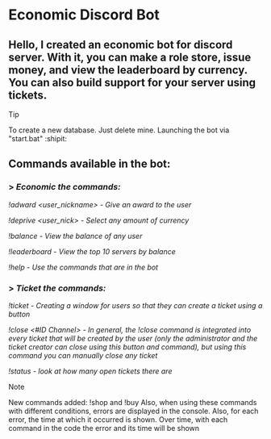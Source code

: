 # Economic Discord Bot

## **Hello**, I created an economic bot for discord server. With it, you can make a role store, issue money, and view the leaderboard by currency. You can also build support for your server using tickets.

> [!TIP]
> To create a new database. Just delete mine. Launching the bot via "start.bat" :shipit:

## Commands available in the bot:
### > ___Economic the commands:___

_!adward <user_nickname> <amount> - Give an award to the user_

_!deprive <user_nick> <amount> - Select any amount of currency_

_!balance - View the balance of any user_

_!leaderboard - View the top 10 servers by balance_

_!help - Use the commands that are in the bot_


### > ___Ticket the commands:___
_!ticket - Creating a window for users so that they can create a ticket using a button_

_!close <#ID Channel> - In general, the !close command is integrated into every ticket that will be created by the user (only the administrator and the ticket creator can close using this button and command), but using this command you can manually close any ticket_

_!status - look at how many open tickets there are_

> [!NOTE]
> New commands added:
> !shop and !buy
> Also, when using these commands with different conditions, errors are displayed in the console. Also, for each error, the time at which it occurred is shown. Over time, with each command in the code the error and its time will be shown
